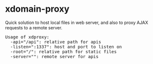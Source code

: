 # xdomain-proxy
Quick solution to host local files in web server, and also to proxy AJAX requests to a remote server.

<pre>
Usage of xdproxy:
  -api="/api": relative path for apis
  -listen=":1337": host and port to listen on
  -root="/": relative path for static files
  -server="": remote server for apis
</pre>
